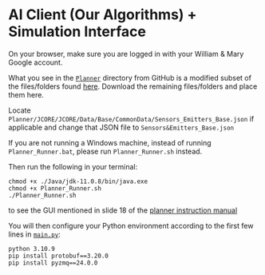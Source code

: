 # AI Client (Our Algorithms) + Simulation Interface

On your browser, make sure you are logged in with your William & Mary Google account.

What you see in the [`Planner`](./Planner) directory from GitHub is a modified subset of the files/folders found [here](https://drive.google.com/drive/folders/14c_LgWjHnV3PtF9zAae1G-9ESDJKL-O-?usp=share_link). Download the remaining files/folders and place them here.

Locate `Planner/JCORE/JCORE/Data/Base/CommonData/Sensors_Emitters_Base.json` if applicable and change that JSON file to `Sensors&Emitters_Base.json`

If you are not running a Windows machine, instead of running `Planner_Runner.bat`, please run `Planner_Runner.sh` instead.

Then run the following in your terminal:

```
chmod +x ./Java/jdk-11.0.8/bin/java.exe
chmod +x Planner_Runner.sh
./Planner_Runner.sh
```

to see the GUI mentioned in slide 18 of the [planner instruction manual](../Instructions/2_Planner_Instruction_Manual.pdf)

You will then configure your Python environment according to the first few lines in [`main.py`](./Planner/Example_Clients/PythonClient/main.py):

```
python 3.10.9
pip install protobuf==3.20.0
pip install pyzmq==24.0.0
```
